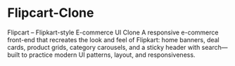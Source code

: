 # Flipcart-Clone
Flipcart – Flipkart-style E-commerce UI Clone  A responsive e-commerce front-end that recreates the look and feel of Flipkart: home banners, deal cards, product grids, category carousels, and a sticky header with search—built to practice modern UI patterns, layout, and responsiveness.
